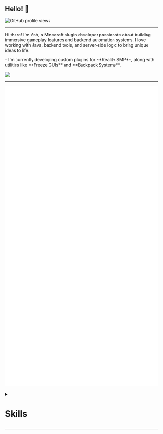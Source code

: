 ## Hello! 👋

![GitHub profile views](https://komarev.com/ghpvc/?username=Ash-Studio&&style=for-the-badge)

<hr>

<p>
Hi there! I'm Ash, a Minecraft plugin developer passionate about building immersive gameplay features and backend automation systems. I love working with Java, backend tools, and server-side logic to bring unique ideas to life.
</p>

<p>
- I'm currently developing custom plugins for **Reality SMP**, along with utilities like **Freeze GUIs** and **Backpack Systems**.
</p>

<img align="center" width="400" src="https://github-readme-stats.vercel.app/api?username=Ash-Studio&theme=transparent&show_icons=true&hide_border=true&include_all_commits=true" />

<hr>

![Metrics](https://raw.githubusercontent.com/Ash-Studio/Ash-Studio/main/github-metrics.svg)

<details>
  <summary><h1>Skills</h1></summary>

  ### Minecraft Development:
  [![My Skills](https://skillicons.dev/icons?i=java,mysql)](https://skillicons.dev)

  ### Build Tools & Servers:
  [![My Skills](https://skillicons.dev/icons?i=maven,gradle)](https://skillicons.dev)

  ### Backend & Scripting:
  [![My Skills](https://skillicons.dev/icons?i=nodejs,python,bash)](https://skillicons.dev)

  ### Databases & Hosting:
  [![My Skills](https://skillicons.dev/icons?i=mysql,sqlite,ovh)](https://skillicons.dev)

  ### DevOps & Tools:
  [![My Skills](https://skillicons.dev/icons?i=docker,nginx,ubuntu)](https://skillicons.dev)

  ### Version Control & IDEs:
  [![My Skills](https://skillicons.dev/icons?i=git,github,vscode,idea)](https://skillicons.dev)

  ### Communication & Design:
  [![My Skills](https://skillicons.dev/icons?i=discord,figma)](https://skillicons.dev)

</details>

<hr>
